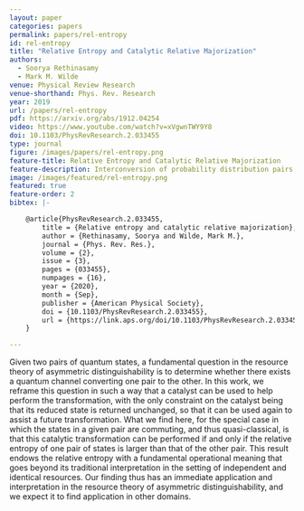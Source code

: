 ```yaml
---
layout: paper
categories: papers
permalink: papers/rel-entropy
id: rel-entropy
title: "Relative Entropy and Catalytic Relative Majorization"
authors: 
  - Soorya Rethinasamy
  - Mark M. Wilde
venue: Physical Review Research
venue-shorthand: Phys. Rev. Research
year: 2019
url: /papers/rel-entropy
pdf: https://arxiv.org/abs/1912.04254
video: https://www.youtube.com/watch?v=xVgwnTWY9Y8
doi: 10.1103/PhysRevResearch.2.033455
type: journal
figure: /images/papers/rel-entropy.png
feature-title: Relative Entropy and Catalytic Relative Majorization
feature-description: Interconversion of probability distribution pairs with catalysis.
image: /images/featured/rel-entropy.png
featured: true
feature-order: 2
bibtex: |-

    @article{PhysRevResearch.2.033455,
        title = {Relative entropy and catalytic relative majorization},
        author = {Rethinasamy, Soorya and Wilde, Mark M.},
        journal = {Phys. Rev. Res.},
        volume = {2},
        issue = {3},
        pages = {033455},
        numpages = {16},
        year = {2020},
        month = {Sep},
        publisher = {American Physical Society},
        doi = {10.1103/PhysRevResearch.2.033455},
        url = {https://link.aps.org/doi/10.1103/PhysRevResearch.2.033455}
    }

---
```


Given two pairs of quantum states, a fundamental question in the resource theory of asymmetric distinguishability is to determine whether there exists a quantum channel converting one pair to the other. In this work, we reframe this question in such a way that a catalyst can be used to help perform the transformation, with the only constraint on the catalyst being that its reduced state is returned unchanged, so that it can be used again to assist a future transformation. What we find here, for the special case in which the states in a given pair are commuting, and thus quasi-classical, is that this catalytic transformation can be performed if and only if the relative entropy of one pair of states is larger than that of the other pair. This result endows the relative entropy with a fundamental operational meaning that goes beyond its traditional interpretation in the setting of independent and identical resources. Our finding thus has an immediate application and interpretation in the resource theory of asymmetric distinguishability, and we expect it to find application in other domains.